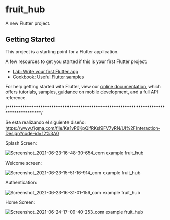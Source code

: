 # fruit_hub

A new Flutter project.

## Getting Started

This project is a starting point for a Flutter application.

A few resources to get you started if this is your first Flutter project:

- [Lab: Write your first Flutter app](https://flutter.dev/docs/get-started/codelab)
- [Cookbook: Useful Flutter samples](https://flutter.dev/docs/cookbook)

For help getting started with Flutter, view our
[online documentation](https://flutter.dev/docs), which offers tutorials,
samples, guidance on mobile development, and a full API reference.

/***************************************************************************************/

Se esta realizando el siguiente diseño: https://www.figma.com/file/Ks1vP6KpQifRKsl9FV7yRN/UI%2FInteraction-Design?node-id=12%3A0

Splash Screen:

![Screenshot_2021-06-23-16-48-30-654_com example fruit_hub](https://user-images.githubusercontent.com/36460315/123172552-e9c71300-d442-11eb-99cd-7834a373e866.jpg)

Welcome screen:

![Screenshot_2021-06-23-15-51-16-914_com example fruit_hub](https://user-images.githubusercontent.com/36460315/123172641-05321e00-d443-11eb-9d97-66035f1d05c9.jpg)

Authentication:

![Screenshot_2021-06-23-16-31-01-156_com example fruit_hub](https://user-images.githubusercontent.com/36460315/123172711-20049280-d443-11eb-913f-f1dd0fc7e0c7.jpg)

Home Screen:

![Screenshot_2021-06-24-17-09-40-253_com example fruit_hub](https://user-images.githubusercontent.com/36460315/123338889-2e1fe500-d50f-11eb-929e-a370663bd620.jpg)

